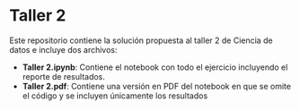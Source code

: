 # Taller 2

Este repositorio contiene la solución propuesta al taller 2 de Ciencia de datos e incluye dos archivos:

- **Taller 2.ipynb**: Contiene el notebook con todo el ejercicio incluyendo el reporte de resultados.
- **Taller 2.pdf**: Contiene una versión en PDF del notebook en que se omite el código y se incluyen únicamente los resultados 
